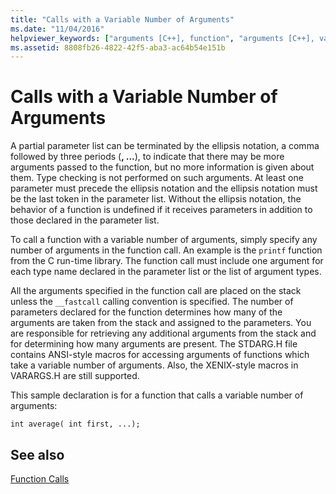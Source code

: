 ```yaml
---
title: "Calls with a Variable Number of Arguments"
ms.date: "11/04/2016"
helpviewer_keywords: ["arguments [C++], function", "arguments [C++], variable number of", "VARARGS.H", "ellipses (...), variable number of arguments", "STDARGS.H", "function calls, arguments", "... ellipsis", "function calls, variable number of arguments"]
ms.assetid: 8808fb26-4822-42f5-aba3-ac64b54e151b
---
```

# Calls with a Variable Number of Arguments

A partial parameter list can be terminated by the ellipsis notation, a comma followed by three periods (**, ...**), to indicate that there may be more arguments passed to the function, but no more information is given about them. Type checking is not performed on such arguments. At least one parameter must precede the ellipsis notation and the ellipsis notation must be the last token in the parameter list. Without the ellipsis notation, the behavior of a function is undefined if it receives parameters in addition to those declared in the parameter list.

To call a function with a variable number of arguments, simply specify any number of arguments in the function call. An example is the `printf` function from the C run-time library. The function call must include one argument for each type name declared in the parameter list or the list of argument types.

All the arguments specified in the function call are placed on the stack unless the `__fastcall` calling convention is specified. The number of parameters declared for the function determines how many of the arguments are taken from the stack and assigned to the parameters. You are responsible for retrieving any additional arguments from the stack and for determining how many arguments are present. The STDARG.H file contains ANSI-style macros for accessing arguments of functions which take a variable number of arguments. Also, the XENIX-style macros in VARARGS.H are still supported.

This sample declaration is for a function that calls a variable number of arguments:

```
int average( int first, ...);
```

## See also

[Function Calls](../c-language/function-calls.md)
